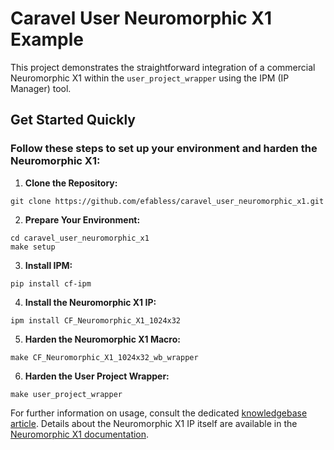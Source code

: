 # Caravel User Neuromorphic X1 Example

This project demonstrates the straightforward integration of a commercial Neuromorphic X1 within the `user_project_wrapper` using the IPM (IP Manager) tool.

## Get Started Quickly

### Follow these steps to set up your environment and harden the Neuromorphic X1:

1. **Clone the Repository:**

```
git clone https://github.com/efabless/caravel_user_neuromorphic_x1.git
```
2. **Prepare Your Environment:**

```
cd caravel_user_neuromorphic_x1
make setup
```
3. **Install IPM:**

```
pip install cf-ipm
```
4. **Install the Neuromorphic X1 IP:**

```
ipm install CF_Neuromorphic_X1_1024x32
```
5. **Harden the Neuromorphic X1 Macro:**

```
make CF_Neuromorphic_X1_1024x32_wb_wrapper
```
6. **Harden the User Project Wrapper:**

```
make user_project_wrapper
```

For further information on usage, consult the dedicated [knowledgebase article](https://chipfoundry.io/knowledge-base/commercial-neuromorphic-x1). Details about the Neuromorphic X1 IP itself are available in the [Neuromorphic X1 documentation](https://chipfoundry.io/commercial-neuromorphic-x1).
